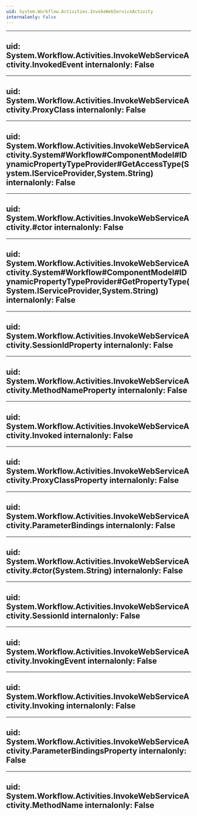 ```yaml
---
uid: System.Workflow.Activities.InvokeWebServiceActivity
internalonly: False
---
```


---
uid: System.Workflow.Activities.InvokeWebServiceActivity.InvokedEvent
internalonly: False
---

---
uid: System.Workflow.Activities.InvokeWebServiceActivity.ProxyClass
internalonly: False
---

---
uid: System.Workflow.Activities.InvokeWebServiceActivity.System#Workflow#ComponentModel#IDynamicPropertyTypeProvider#GetAccessType(System.IServiceProvider,System.String)
internalonly: False
---

---
uid: System.Workflow.Activities.InvokeWebServiceActivity.#ctor
internalonly: False
---

---
uid: System.Workflow.Activities.InvokeWebServiceActivity.System#Workflow#ComponentModel#IDynamicPropertyTypeProvider#GetPropertyType(System.IServiceProvider,System.String)
internalonly: False
---

---
uid: System.Workflow.Activities.InvokeWebServiceActivity.SessionIdProperty
internalonly: False
---

---
uid: System.Workflow.Activities.InvokeWebServiceActivity.MethodNameProperty
internalonly: False
---

---
uid: System.Workflow.Activities.InvokeWebServiceActivity.Invoked
internalonly: False
---

---
uid: System.Workflow.Activities.InvokeWebServiceActivity.ProxyClassProperty
internalonly: False
---

---
uid: System.Workflow.Activities.InvokeWebServiceActivity.ParameterBindings
internalonly: False
---

---
uid: System.Workflow.Activities.InvokeWebServiceActivity.#ctor(System.String)
internalonly: False
---

---
uid: System.Workflow.Activities.InvokeWebServiceActivity.SessionId
internalonly: False
---

---
uid: System.Workflow.Activities.InvokeWebServiceActivity.InvokingEvent
internalonly: False
---

---
uid: System.Workflow.Activities.InvokeWebServiceActivity.Invoking
internalonly: False
---

---
uid: System.Workflow.Activities.InvokeWebServiceActivity.ParameterBindingsProperty
internalonly: False
---

---
uid: System.Workflow.Activities.InvokeWebServiceActivity.MethodName
internalonly: False
---
